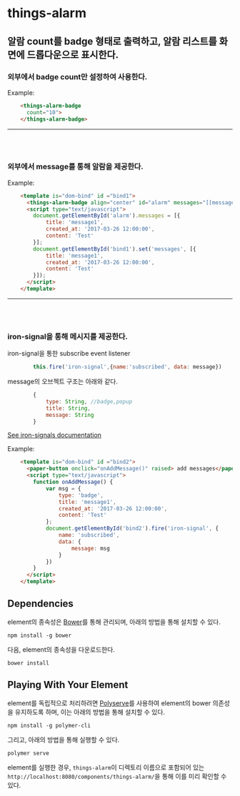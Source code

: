 # things-alarm

## 알람 count를 badge 형태로 출력하고, 알람 리스트를 화면에 드롭다운으로 표시한다.

### 외부에서 badge count만 설정하여 사용한다.
Example:

```html
    <things-alarm-badge
      count="10">
    </things-alarm-badge>
```

*****
</br></br>
### 외부에서 message를 통해 알람을 제공한다.
Example:

``` html
    <template is="dom-bind" id ="bind1">
      <things-alarm-badge align="center" id="alarm" messages="[[messages]]"></things-alarm-badge>
      <script type="text/javascript">
        document.getElementById('alarm').messages = [{
            title: 'message1',
            created_at: '2017-03-26 12:00:00',
            content: 'Test'
        }];
        document.getElementById('bind1').set('messages', [{
            title: 'message1',
            created_at: '2017-03-26 12:00:00',
            content: 'Test'
        }]);
      </script>
    </template>
```

*****
</br></br>
### iron-signal을 통해 메시지를 제공한다.</br>
iron-signal을 통한 subscribe event listener

```js
        this.fire('iron-signal',{name:'subscribed', data: message})
```

message의 오브젝트 구조는 아래와 같다.

```js
        {
            type: String, //badge,popup
            title: String,
            message: String
        }
```

[See iron-signals documentation](https://www.webcomponents.org/element/PolymerElements/iron-signals/)

Example:

```html
    <template is="dom-bind" id ="bind2">
      <paper-button onclick="onAddMessage()" raised> add messages</paper-button>
      <script type="text/javascript">
        function onAddMessage() {
            var msg = {
                type: 'badge',
                title: 'message1',
                created_at: '2017-03-26 12:00:00',
                content: 'Test'
            };
            document.getElementById('bind2').fire('iron-signal', {
                name: 'subscribed',
                data: {
                    message: msg
                }
            })
        }
      </script>
    </template>
```

## Dependencies

element의 종속성은 [Bower](http://bower.io/)를 통해 관리되며, 아래의 방법을 통해 설치할 수 있다.

    npm install -g bower

다음, element의 종속성을 다운로드한다.

    bower install

## Playing With Your Element

element를 독립적으로 처리하려면 [Polyserve](https://github.com/PolymerLabs/polyserve)를 사용하여 element의 bower 의존성을 유지하도록 하며, 이는 아래의 방법을 통해 설치할 수 있다.

    npm install -g polymer-cli

그리고, 아래의 방법을 통해 실행할 수 있다.

    polymer serve

element를 실행한 경우, `things-alarm`이 디렉토리 이름으로 포함되어 있는 `http://localhost:8080/components/things-alarm/`을 통해 이를 미리 확인할 수 있다. 
